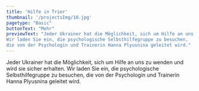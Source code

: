 ```yaml
---
title: 'Hilfe in Trier'
thumbnail: '/projectsImg/10.jpg'
pagetype: "Basic"
buttonText: "Mehr"
previewText: "Jeder Ukrainer hat die Möglichkeit, sich um Hilfe an uns zu wenden und wird sie sicher erhalten.
Wir laden Sie ein, die psychologische Selbsthilfegruppe zu besuchen, 
die von der Psychologin und Trainerin Hanna Plyusnina geleitet wird."
---
```


<div class="text-center">
Jeder Ukrainer hat die Möglichkeit, sich um Hilfe an uns zu wenden und wird sie sicher erhalten.
Wir laden Sie ein, die psychologische Selbsthilfegruppe zu besuchen, 
die von der Psychologin und Trainerin Hanna Plyusnina geleitet wird.
</div>
